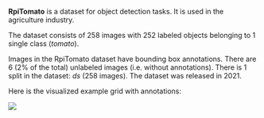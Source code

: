 **RpiTomato** is a dataset for object detection tasks. It is used in the agriculture industry. 

The dataset consists of 258 images with 252 labeled objects belonging to 1 single class (*tomato*).

Images in the RpiTomato dataset have bounding box annotations. There are 6 (2% of the total) unlabeled images (i.e. without annotations). There is 1 split in the dataset: *ds* (258 images). The dataset was released in 2021.

Here is the visualized example grid with annotations:

<img src="https://github.com/dataset-ninja/rpi-tomato/raw/main/visualizations/horizontal_grid.png">
